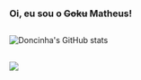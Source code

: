 ### Oi, eu sou o ~~Goku~~ Matheus!
##

![Doncinha's GitHub stats](https://github-readme-stats.vercel.app/api?username=Doncinha&count_private=true&show_icons=true&theme=material-palenight)

##
 <a href="https://www.linkedin.com/in/matheus-mendon%C3%A7a-de-souza-715823234/" target="_blank"><img src="https://img.shields.io/badge/-LinkedIn-%230077B5?style=for-the-badge&logo=linkedin&logoColor=white" target="_blank"></a>
